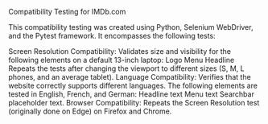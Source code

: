 Compatibility Testing for IMDb.com

This compatibility testing was created using Python, Selenium WebDriver, and the Pytest framework. It encompasses the following tests:

Screen Resolution Compatibility:
Validates size and visibility for the following elements on a default 13-inch laptop:
Logo
Menu
Headline
Repeats the tests after changing the viewport to different sizes (S, M, L phones, and an average tablet).
Language Compatibility:
Verifies that the website correctly supports different languages. The following elements are tested in English, French, and German:
Headline text
Menu text
Searchbar placeholder text.
Browser Compatibility:
Repeats the Screen Resolution test (originally done on Edge) on Firefox and Chrome.
